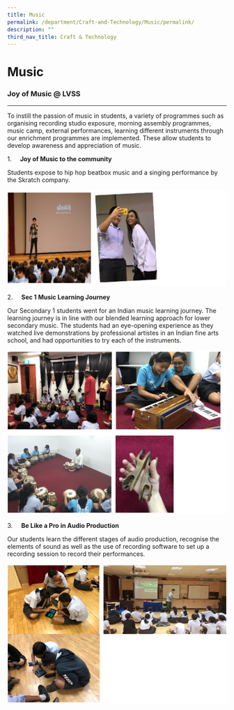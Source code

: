 ```yaml
---
title: Music
permalink: /department/Craft-and-Technology/Music/permalink/
description: ""
third_nav_title: Craft & Technology
---
```

Music
=====

### Joy of Music @ LVSS
-------------------

To instill the passion of music in students, a variety of programmes such as organising recording studio exposure, morning assembly programmes, music camp, external performances, learning different instruments through our enrichment programmes are implemented. These allow students to develop awareness and appreciation of music.

1.     **Joy of Music to the community**

Students expose to hip hop beatbox music and a singing performance by the Skratch company.

![](/images/Music.png)

2.     **Sec 1 Music Learning Journey**

Our Secondary 1 students went for an Indian music learning journey. The learning journey is in line with our blended learning approach for lower secondary music. The students had an eye-opening experience as they watched live demonstrations by professional artistes in an Indian fine arts school, and had opportunities to try each of the instruments.

![](/images/Music1.png)

3.     **Be Like a Pro in Audio Production**

Our students learn the different stages of audio production, recognise the elements of sound as well as the use of recording software to set up a recording session to record their performances.

![](/images/Music2.png)